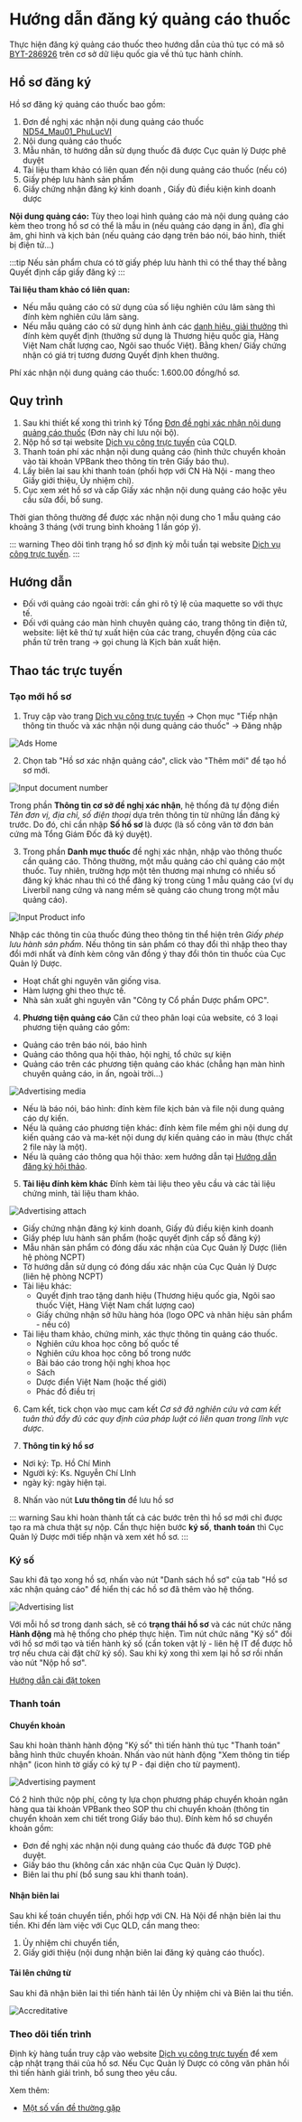 # Hướng dẫn đăng ký quảng cáo thuốc
Thực hiện đăng ký quảng cáo thuốc theo hướng dẫn của thủ tục có mã sô [BYT-286926](http://csdl.thutuchanhchinh.vn/tw/Pages/chi-tiet-thu-tuc-hanh-chinh.aspx?tthcDonVi=B%E1%BB%99%20Y%20t%E1%BA%BF&ItemID=501507) trên cơ sở dữ liệu quốc gia về thủ tục hành  chính.

## Hồ sơ đăng ký
Hồ sơ đăng ký quảng cáo thuốc bao gồm:
1. Đơn đề nghị xác nhận nội dung quảng cáo thuốc [ND54_Mau01_PhuLucVI](http://csdl.thutuchanhchinh.vn/TW/Lists/ThanhPhanHoSo/Attachments/233730/ND%2054_Mau%2001_Phuluc%20VI.docx) <Badge text="bản chính" type="tip" />
2. Nội dung quảng cáo thuốc 
3. Mẫu nhãn, tờ hướng dẫn sử dụng thuốc đã được Cục quản lý Dược phê duyệt <Badge text="dấu treo" type="warn" />
4. Tài liệu tham khảo có liên quan đến nội dung quảng cáo thuốc (nếu có) <Badge text="công chứng" type="error" />
5. Giấy phép lưu hành sản phẩm <Badge text="dấu treo" type="warn" />
6. Giấy chứng nhận đăng ký kinh doanh <Badge text="công chứng" type="error" />, Giấy đủ điều kiện kinh doanh dược <Badge text="công chứng" type="error" />

**Nội dung quảng cáo:** Tùy theo loại hình quảng cáo mà nội dung quảng cáo kèm theo trong hồ sơ có thể là mẫu in (nếu quảng cáo dạng in ấn), đĩa ghi âm, ghi hình và kịch bản (nếu quảng cáo dạng trên báo nói, báo hình, thiết bị điện tử...)

:::tip 
Nếu sản phẩm chưa có tờ giấy phép lưu hành thì có thể thay thế bằng Quyết định cấp giấy đăng ký
:::

**Tài liệu tham khảo có liên quan:**
- Nếu mẫu quảng cáo có sử dụng của số liệu nghiên cứu lâm sàng thì đính kèm nghiên cứu lâm sàng.
- Nếu mẫu quảng cáo có sử dụng hình ảnh các [danh hiệu, giải thưởng](https://docs.google.com/spreadsheets/d/1Zue-tOhOoYqT-OfpxysWW1gQuMkJKhcVl1QWGaALG8c/edit?usp=sharing) thì đính kèm quyết định (thưởng sử dụng là Thương hiệu quốc gia, Hàng Việt Nam chất lượng cao, Ngôi sao thuốc Việt). Bằng khen/ Giấy chứng nhận có giá trị tương đương Quyết định khen thưởng.

Phí xác nhận nội dung quảng cáo thuốc: 1.600.00 đồng/hồ sơ.

## Quy trình
1. Sau khi thiết kế xong thì trình ký Tổng [Đơn đề nghị xác nhận nội dung quảng cáo thuốc](http://csdl.thutuchanhchinh.vn/TW/Lists/ThanhPhanHoSo/Attachments/233730/ND%2054_Mau%2001_Phuluc%20VI.docx) (Đơn này chỉ lưu nội bộ).
2. Nộp hồ sơ tại website [Dịch vụ công trực tuyến](https://dav.gov.vn/dich-vu-cong-c5.html) của CQLD.
3. Thanh toán phí xác nhận nội dung quảng cáo (hình thức chuyển khoản vào tài khoản VPBank theo thông tin trên Giấy báo thu).
4. Lấy biên lai sau khi thanh toán (phối hợp với CN Hà Nội - mang theo Giấy giới thiệu, Ủy nhiệm chi).
5. Cục xem xét hồ sơ và cấp Giấy xác nhận nội dung quảng cáo hoặc yêu cầu sửa đổi, bổ sung.

Thời gian thông thường để được xác nhận nội dung cho 1 mẫu quảng cáo khoảng 3 tháng (với trung bình khoảng 1 lần góp ý).

::: warning
Theo dõi tình trạng hồ sơ định kỳ mỗi tuần tại website [Dịch vụ công trực tuyến](https://dav.gov.vn/dich-vu-cong-c5.html).
:::

## Hướng dẫn
* Đối với quảng cáo ngoài trời: cần ghi rõ tỷ lệ của maquette so với thực tế.
* Đối với quảng cáo màn hình chuyên quảng cáo, trang thông tin điện tử, website: liệt kê thứ tự xuất hiện của các trang, chuyển động của các phần tử trên trang -> gọi chung là Kịch bản xuất hiện.

## Thao tác trực tuyến
### Tạo mới hồ sơ
1. Truy cập vào trang [Dịch vụ công trực tuyến](https://dav.gov.vn/dich-vu-cong-c5.html) -> Chọn mục "Tiếp nhận thông tin thuốc và xác nhận nội dung quảng cáo thuốc" -> Đăng nhập

![Ads Home](../assets/img/screenshot/ads-home.png)

2. Chọn tab "Hồ sơ xác nhận quảng cáo", click vào "Thêm mới" để tạo hồ sơ mới.

![Input document number](../assets/img/screenshot/ads-new.png)

Trong phần **Thông tin cơ sở đề nghị xác nhận**, hệ thống đã tự động điền *Tên đơn vị, địa chỉ, số điện thoại* dựa trên thông tin từ những lần đăng ký trước. Do đó, chỉ cần nhập **Số hồ sơ** là được (là số công văn tờ đơn bản cứng mà Tổng Giám Đốc đã ký duyệt).

3. Trong phần **Danh mục thuốc** đề nghị xác nhận, nhập vào thông thuốc cần quảng cáo. Thông thường, một mẫu quảng cáo chỉ quảng cáo một thuốc. Tuy nhiên, trường hợp một tên thương mại nhưng có nhiều số đăng ký khác nhau thì có thể đăng ký trong cùng 1 mẫu quảng cáo (ví dụ Liverbil nang cứng và nang mềm sẽ quảng cáo chung trong một mẫu quảng cáo).

![Input Product info](../assets/img/screenshot/ads-product.png)

Nhập các thông tin của thuốc đúng theo thông tin thể hiện trên *Giấy phép lưu hành sản phẩm*. Nếu thông tin sản phẩm có thay đổi thì nhập theo thay đổi mới nhất và đính kèm công văn đồng ý thay đổi thôn tin thuốc của Cục Quản lý Dược.
* Hoạt chất ghi nguyên văn giống visa.
* Hàm lượng ghi theo thực tế.
* Nhà sản xuất ghi nguyên văn "Công ty Cổ phần Dược phẩm OPC".

4. **Phương tiện quảng cáo**
Căn cứ theo phân loại của website, có 3 loại phương tiện quảng cáo gồm:
* Quảng cáo trên báo nói, báo hình
* Quảng cáo thông qua hội thảo, hội nghị, tổ chức sự kiện
* Quảng cáo trên các phương tiện quảng cáo khác (chẳng hạn màn hình chuyên quảng cáo, in ấn, ngoài trời...)

![Advertising media](../assets/img/screenshot/ads-media.png)

- Nếu là báo nói, báo hình: đính kèm file kịch bản và file nội dung quảng cáo dự kiến.
- Nếu là quảng cáo phương tiện khác: đính kèm file mềm ghi nội dung dự kiến quảng cáo và ma-két nội dung dự kiến quảng cáo in màu (thực chất 2 file này là một).
- Nếu là quảng cáo thông qua hội thảo: xem hướng dẫn tại [Hướng dẫn đăng ký hội thảo](../event/workshop.md).

5. **Tài liệu đính kèm khác**
Đính kèm tài liệu theo yêu cầu và các tài liệu chứng minh, tài liệu tham khảo.

![Advertising attach](../assets/img/screenshot/ads-attach.png)

* Giấy chứng nhận đăng ký kinh doanh, Giấy đủ điều kiện kinh doanh
* Giấy phép lưu hành sản phẩm (hoặc quyết định cấp số đăng ký)
* Mẫu nhãn sản phẩm có đóng dấu xác nhận của Cục Quản lý Dược (liên hệ phòng NCPT)
* Tờ hướng dẫn sử dụng có đóng dấu xác nhận của Cục Quản lý Dược (liên hệ phòng NCPT)
* Tài liệu khác:
	- Quyết định trao tặng danh hiệu (Thương hiệu quốc gia, Ngôi sao thuốc Việt, Hàng Việt Nam chất lượng cao)
	- Giấy chứng nhận sở hữu hàng hóa (logo OPC và nhãn hiệu sản phẩm - nếu có)
* Tài liệu tham khảo, chứng minh, xác thực thông tin quảng cáo thuốc.
	- Nghiên cứu khoa học công bố quốc tế
	- Nghiên cứu khoa học công bố trong nước
	- Bài báo cáo trong hội nghị khoa học
	- Sách
	- Dược điển Việt Nam (hoặc thế giới)
	- Phác đồ điều trị

6. Cam kết, tick chọn vào mục cam kết *Cơ sở đã nghiên cứu và cam kết tuân thủ đầy đủ các quy định của pháp luật có liên quan trong lĩnh vực dược*.

7. **Thông tin ký hồ sơ**
* Nơi ký: Tp. Hồ Chí Minh
* Người ký: Ks. Nguyễn Chí LInh
* ngày ký: ngày hiện tại.

8. Nhấn vào nút **Lưu thông tin** để lưu hồ sơ

::: warning
Sau khi hoàn thành tất cả các bước trên thì hồ sơ mới chỉ được tạo ra mà chưa thật sự nộp. Cần thực hiện bước **ký số**, **thanh toán** thì Cục Quản lý Dược mới tiếp nhận và xem xét hồ sơ.
:::

### Ký số
Sau khi đã tạo xong hồ sơ, nhấn vào nút "Danh sách hồ sơ" của tab "Hồ sơ xác nhận quảng cáo" để hiển thị các hồ sơ đã thêm vào hệ thống.

![Advertising list](../assets/img/screenshot/ads-list.png)

Với mỗi hồ sơ trong danh sách, sẽ có **trạng thái hồ sơ** và các nút chức năng **Hành động** mà hệ thống cho phép thực hiện. Tìm nút chức năng "Ký số" đối với hồ sơ mới tạo và tiến hành ký số (cần token vật lý - liên hệ IT để được hỗ trợ nếu chưa cài đặt chữ ký số).
Sau khi ký xong thì xem lại hồ sơ rồi nhấn vào nút "Nộp hồ sơ".

[Hướng dẫn cài đặt token](../administration/token.md)

### Thanh toán
#### Chuyển khoản
Sau khi hoàn thành hành động "Ký số" thì tiến hành thủ tục "Thanh toán" bằng hình thức chuyển khoản.
Nhấn vào nút hành động "Xem thông tin tiếp nhận" (icon hình tờ giấy có ký tự P - đại diện cho từ payment).

![Advertising payment](../assets/img/screenshot/ads-payment.png)

Có 2 hình thức nộp phí, công ty lựa chọn phương pháp chuyển khoản ngân hàng qua tài khoản VPBank theo SOP thu chi chuyển khoản (thông tin chuyển khoản xem chi tiết trong Giấy báo thu). Đính kèm hồ sơ chuyển khoản gồm:
* Đơn đề nghị xác nhận nội dung quảng cáo thuốc đã được TGĐ phê duyệt.
* Giấy báo thu (không cần xác nhận của Cục Quản lý Dược).
* Biên lai thu phí (bổ sung sau khi thanh toán).
#### Nhận biên lai
Sau khi kế toán chuyển tiền, phối hợp với CN. Hà Nội để nhận biên lai thu tiền. Khi đến làm việc với Cục QLD, cần mang theo:
1. Ủy nhiệm chi chuyển tiền,
2. Giấy giới thiệu (nội dung nhận biên lai đăng ký quảng cáo thuốc).
#### Tải lên chứng từ
Sau khi đã nhận biên lai thì tiến hành tải lên Ủy nhiệm chi và Biên lai thu tiền.

![Accreditative](../assets/img/screenshot/ads-accreditative.png)

### Theo dõi tiến trình
Định kỳ hàng tuần truy cập vào website [Dịch vụ công trực tuyến](https://dav.gov.vn/dich-vu-cong-c5.html) để xem cập nhật trạng thái của hồ sơ. Nếu Cục Quản lý Dược có công văn phản hồi thì tiến hành giải trình, bổ sung theo yêu cầu.

Xem thêm:
- [Một số vấn đề thường gặp](./issue.md)